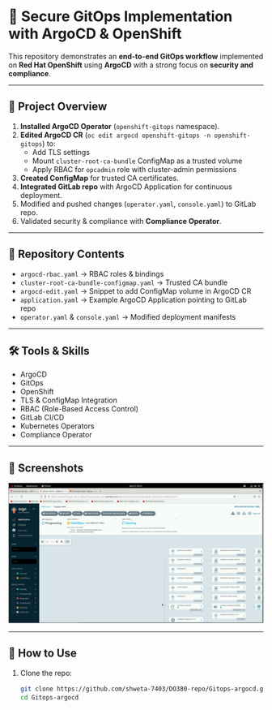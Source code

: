 # 🔐 Secure GitOps Implementation with ArgoCD & OpenShift

This repository demonstrates an **end-to-end GitOps workflow** implemented on **Red Hat OpenShift** using **ArgoCD** with a strong focus on **security and compliance**.  

---

## 🚀 Project Overview
1. **Installed ArgoCD Operator** (`openshift-gitops` namespace).  
2. **Edited ArgoCD CR** (`oc edit argocd openshift-gitops -n openshift-gitops`) to:
   - Add TLS settings  
   - Mount `cluster-root-ca-bundle` ConfigMap as a trusted volume  
   - Apply RBAC for `opcadmin` role with cluster-admin permissions  
3. **Created ConfigMap** for trusted CA certificates.  
4. **Integrated GitLab repo** with ArgoCD Application for continuous deployment.  
5. Modified and pushed changes (`operator.yaml`, `console.yaml`) to GitLab repo.  
6. Validated security & compliance with **Compliance Operator**.  


---

## 📂 Repository Contents
- `argocd-rbac.yaml` → RBAC roles & bindings  
- `cluster-root-ca-bundle-configmap.yaml` → Trusted CA bundle  
- `argocd-edit.yaml` → Snippet to add ConfigMap volume in ArgoCD CR  
- `application.yaml` → Example ArgoCD Application pointing to GitLab repo  
- `operator.yaml` & `console.yaml` → Modified deployment manifests  

---

## 🛠️ Tools & Skills
- ArgoCD  
- GitOps  
- OpenShift  
- TLS & ConfigMap Integration  
- RBAC (Role-Based Access Control)  
- GitLab CI/CD  
- Kubernetes Operators  
- Compliance Operator  

---

## 📸 Screenshots
![Screenshot](images/Screenshot%20from%202025-08-23%2013-45-57.png)

---

## 🔗 How to Use
1. Clone the repo:
   ```bash
   git clone https://github.com/shweta-7403/DO380-repo/Gitops-argocd.git
   cd Gitops-argocd

